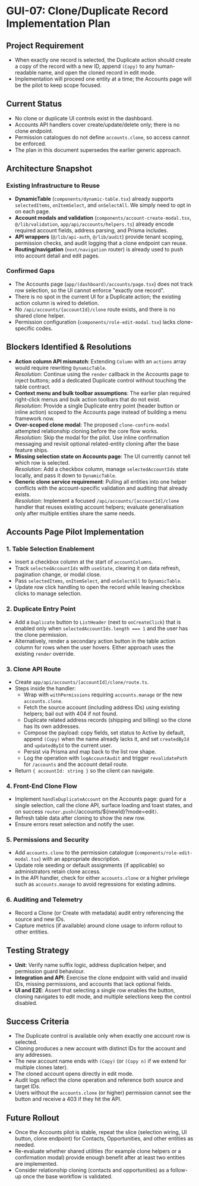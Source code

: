 # GUI-07: Clone/Duplicate Record Implementation Plan

## Project Requirement
- When exactly one record is selected, the Duplicate action should create a copy of the record with a new ID, append `(Copy)` to any human-readable name, and open the cloned record in edit mode.
- Implementation will proceed one entity at a time; the Accounts page will be the pilot to keep scope focused.

## Current Status
- No clone or duplicate UI controls exist in the dashboard.
- Accounts API handlers cover create/update/delete only; there is no clone endpoint.
- Permission catalogues do not define `accounts.clone`, so access cannot be enforced.
- The plan in this document supersedes the earlier generic approach.

## Architecture Snapshot

### Existing Infrastructure to Reuse
- **DynamicTable** (`components/dynamic-table.tsx`) already supports `selectedItems`, `onItemSelect`, and `onSelectAll`. We simply need to opt in on each page.
- **Account modals and validation** (`components/account-create-modal.tsx`, `@/lib/validation`, `app/api/accounts/helpers.ts`) already encode required account fields, address parsing, and Prisma includes.
- **API wrappers** (`@/lib/api-auth`, `@/lib/audit`) provide tenant scoping, permission checks, and audit logging that a clone endpoint can reuse.
- **Routing/navigation** (`next/navigation` router) is already used to push into account detail and edit pages.

### Confirmed Gaps
- The Accounts page (`app/(dashboard)/accounts/page.tsx`) does not track row selection, so the UI cannot enforce "exactly one record".
- There is no spot in the current UI for a Duplicate action; the existing action column is wired to deletion.
- No `/api/accounts/{accountId}/clone` route exists, and there is no shared clone helper.
- Permission configuration (`components/role-edit-modal.tsx`) lacks clone-specific codes.

## Blockers Identified & Resolutions
- **Action column API mismatch**: Extending `Column` with an `actions` array would require rewriting `DynamicTable`.  
  _Resolution_: Continue using the `render` callback in the Accounts page to inject buttons; add a dedicated Duplicate control without touching the table contract.
- **Context menu and bulk toolbar assumptions**: The earlier plan required right-click menus and bulk action toolbars that do not exist.  
  _Resolution_: Provide a single Duplicate entry point (header button or inline action) scoped to the Accounts page instead of building a menu framework now.
- **Over-scoped clone modal**: The proposed `clone-confirm-modal` attempted relationship cloning before the core flow works.  
  _Resolution_: Skip the modal for the pilot. Use inline confirmation messaging and revisit optional related-entity cloning after the base feature ships.
- **Missing selection state on Accounts page**: The UI currently cannot tell which row is selected.  
  _Resolution_: Add a checkbox column, manage `selectedAccountIds` state locally, and pass it down to `DynamicTable`.
- **Generic clone service requirement**: Pulling all entities into one helper conflicts with the account-specific validation and auditing that already exists.  
  _Resolution_: Implement a focused `/api/accounts/[accountId]/clone` handler that reuses existing account helpers; evaluate generalisation only after multiple entities share the same needs.

## Accounts Page Pilot Implementation

### 1. Table Selection Enablement
- Insert a checkbox column at the start of `accountColumns`.
- Track `selectedAccountIds` with `useState`, clearing it on data refresh, pagination change, or modal close.
- Pass `selectedItems`, `onItemSelect`, and `onSelectAll` to `DynamicTable`.
- Update row click handling to open the record while leaving checkbox clicks to manage selection.

### 2. Duplicate Entry Point
- Add a `Duplicate` button to `ListHeader` (next to `onCreateClick`) that is enabled only when `selectedAccountIds.length === 1` and the user has the clone permission.
- Alternatively, render a secondary action button in the table action column for rows when the user hovers. Either approach uses the existing `render` override.

### 3. Clone API Route
- Create `app/api/accounts/[accountId]/clone/route.ts`.
- Steps inside the handler:
  - Wrap with `withPermissions` requiring `accounts.manage` or the new `accounts.clone`.
  - Fetch the source account (including address IDs) using existing helpers; bail out with 404 if not found.
  - Duplicate related address records (shipping and billing) so the clone has its own addresses.
  - Compose the payload: copy fields, set status to Active by default, append `(Copy)` when the name already lacks it, and set `createdById` and `updatedById` to the current user.
  - Persist via Prisma and map back to the list row shape.
  - Log the operation with `logAccountAudit` and trigger `revalidatePath` for `/accounts` and the account detail route.
- Return `{ accountId: string }` so the client can navigate.

### 4. Front-End Clone Flow
- Implement `handleDuplicateAccount` on the Accounts page: guard for a single selection, call the clone API, surface loading and toast states, and on success `router.push(`/accounts/${newId}?mode=edit`)`.
- Refresh table data after cloning to show the new row.
- Ensure errors reset selection and notify the user.

### 5. Permissions and Security
- Add `accounts.clone` to the permission catalogue (`components/role-edit-modal.tsx`) with an appropriate description.
- Update role seeding or default assignments (if applicable) so administrators retain clone access.
- In the API handler, check for either `accounts.clone` or a higher privilege such as `accounts.manage` to avoid regressions for existing admins.

### 6. Auditing and Telemetry
- Record a Clone (or Create with metadata) audit entry referencing the source and new IDs.
- Capture metrics (if available) around clone usage to inform rollout to other entities.

## Testing Strategy
- **Unit**: Verify name suffix logic, address duplication helper, and permission guard behaviour.
- **Integration and API**: Exercise the clone endpoint with valid and invalid IDs, missing permissions, and accounts that lack optional fields.
- **UI and E2E**: Assert that selecting a single row enables the button, cloning navigates to edit mode, and multiple selections keep the control disabled.

## Success Criteria
- The Duplicate control is available only when exactly one account row is selected.
- Cloning produces a new account with distinct IDs for the account and any addresses.
- The new account name ends with `(Copy)` (or `(Copy n)` if we extend for multiple clones later).
- The cloned account opens directly in edit mode.
- Audit logs reflect the clone operation and reference both source and target IDs.
- Users without the `accounts.clone` (or higher) permission cannot see the button and receive a 403 if they hit the API.

## Future Rollout
- Once the Accounts pilot is stable, repeat the slice (selection wiring, UI button, clone endpoint) for Contacts, Opportunities, and other entities as needed.
- Re-evaluate whether shared utilities (for example clone helpers or a confirmation modal) provide enough benefit after at least two entities are implemented.
- Consider relationship cloning (contacts and opportunities) as a follow-up once the base workflow is validated.
